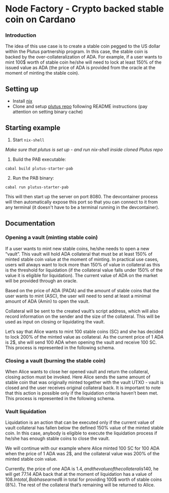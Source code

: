 
# Node Factory - Crypto backed stable coin on Cardano

### Introduction

The idea of this use case is to create a stable coin pegged to the US dollar within the Plutus partnership program. In this case, the stable coin is backed by the over-collateralization of ADA. For example, if a user wants to mint 100$ worth of stable coin he/she will need to lock at least 150% of the issued value as ADA (the price of ADA is provided from the oracle at the moment of minting the stable coin).
## Setting up

- Install [nix](https://nixos.org/download.html)
- Clone and setup [plutus repo](https://github.com/input-output-hk/plutus) following README instructions (pay attention on setting binary cache)

## Starting example

1. Start `nix-shell`
 
*Make sure that plutus is set up - and run nix-shell inside cloned Plutus repo*

1. Build the PAB executable:

```
cabal build plutus-starter-pab
```

2. Run the PAB binary:

```
cabal run plutus-starter-pab
````

This will then start up the server on port 8080. The devcontainer process will then automatically expose this port so that you can connect to it from any terminal (it doesn't have to be a terminal running in the devcontainer).

## Documentation

### Opening a vault (minting stable coin)

If a user wants to mint new stable coins, he/she needs to open a new “vault”. This vault will hold ADA collateral that must be at least 150% of minted stable coin value at the moment of minting. In practical use cases, users will always want to lock more than 150% of value in collateral as this is the threshold for liquidation (if the collateral value falls under 150% of the value it is eligible for liquidation). The current value of ADA on the market will be provided through an oracle.

Based on the price of ADA (PADA) and the amount of stable coins that the user wants to mint     (ASC), the user will need to send at least a minimal amount of ADA (Amin) to open the vault.

Collateral will be sent to the created vault’s script address, which will also record information on the sender and the size of the collateral. This will be used as input on closing or liquidating the vault.

Let’s say that Alice wants to mint 100 stable coins (SC) and she has decided to lock 200% of the minted value as collateral. As the current price of 1 ADA is 2$, she will send 100 ADA when opening the vault and receive 100 SC. This process is represented in the following schema.

### Closing a vault (burning the stable coin)

When  Alice wants to close her opened vault and return the collateral, closing action must be invoked. Here Alice sends the same amount of stable coin that was originally minted together with the vault UTXO - vault is closed and the user receives original collateral back. It is important to note that this action is possible only if the liquidation criteria haven’t been met. This process is represented in the following schema.

### Vault liquidation

Liquidation is an action that can be executed only if the current value of vault collateral has fallen below the defined 150% value of the minted stable coin. In this case, anybody is eligible to execute the liquidation process if he/she has enough stable coins to close the vault.

We will continue with our example where Alice minted 100 SC for 100 ADA when the price of 1 ADA was 2$, and the collateral value was 200% of the minted stable coin value.

Currently, the price of one ADA is 1.4$, and the value of the collateral is 140% of the minted stable coin value. This makes Alice’s vault eligible for liquidation. Bob decides that he has some spare stable coin and wants to liquidate Alice’s vault as he is incentivized by the reward for doing that. He will send the same amount of stable coin that Alice originally minted to close the vault. Locked ADA collateral is firstly used to pay out Bob for providing stable coins needed to close the vault. As an incentive for executing liquidation Bob will get 8% (an arbitrary parameter defined by the protocol) more value back. In the example below, as Bob provided 100 SC having a value of 100$, he will get 77.14 ADA back that at the moment of liquidation has a value of 108$. In total, Bob has earned 8$ in total for providing 100$ worth of stable coins (8%). The rest of the collateral that’s remaining will be returned to Alice.
